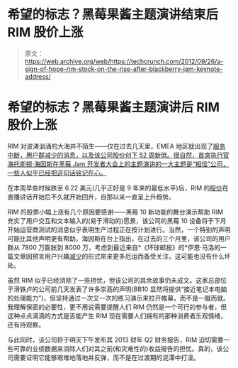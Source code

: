 # 希望的标志？黑莓果酱主题演讲结束后 RIM 股价上涨 

> 原文：<https://web.archive.org/web/https://techcrunch.com/2012/09/26/a-sign-of-hope-rim-stock-on-the-rise-after-blackberry-jam-keynote-address/>

# 希望的标志？黑莓果酱主题演讲后 RIM 股价上涨

RIM 对波涛汹涌的大海并不陌生——仅在过去几天里，EMEA 地区就出现了[服务中断，用户群减少的消息，以及该公司股价创下 52 周新低。很自然，首席执行官海托斯顿·海因斯在黑莓 Jam 开发者大会上的主题演讲的一大主题是“相信”公司，一些人似乎已经把这句话铭记在心。](https://web.archive.org/web/20221209233205/https://beta.techcrunch.com/2012/09/21/blackberry-outage-strikes-emea-on-iphone-5-launch-day-ouch-thats-gotta-hurt/)

在本周早些时候跌至 6.22 美元(几乎正好是 9 年来的最低水平)后，RIM 的[股价](https://web.archive.org/web/20221209233205/https://www.google.com/finance?client=ob&q=NASDAQ:RIMM)在直播讲话开始后不久就开始回升，自那以来一直呈上升趋势。

RIM 的股票小幅上涨有几个原因要感谢——黑莓 10 新功能的舞台演示帮助 RIM 充实了用户交互和文本输入的(易于滑动的)愿景，该公司的黑莓 10 设备将于下月开始运营商测试的消息似乎表明生产过程正在按计划进行。当然，一个特别的声明可能比其他声明更有帮助。海因斯在台上指出，在过去的三个月里，该公司的用户群从 7800 万膨胀到 8000 万，考虑到最近来自*《环球邮报》的*伊恩·马洛的一篇文章因预言用户兴趣[减少](https://web.archive.org/web/20221209233205/http://www.theglobeandmail.com/globe-investor/flatlining-user-base-spells-end-of-rims-growth-story/article4562338/)的形式带来更多厄运而备受关注，这可能也没有什么坏处。

虽然 RIM 似乎已经消除了一些担忧，但该公司的其余故事仍未成文。这家总部位于滑铁卢的公司前几天发表了许多崇高的声明(BB10 显然将提供“接近笔记本电脑的处理能力”)，但坚持通过一次又一次的练习演示来拉开帷幕，而不是一蹴而就。我理解保密的必要性，更不用说需要提醒人们 RIM 仍然是一个可行的参与者，但这种点点滴滴的方式是否能产生 RIM 现在需要人们拥有的那种消费者乐观情绪，还有待观察。

与此同时，该公司将于明天下午发布其 2013 财年 Q2 财务报告，RIM 迫切需要一些可靠的业绩数据来消除人们对其之前(和灾难性的)收益报告的担忧。真的，该公司需要证明它能够艰难地落地并反弹，而不是在过渡期的泥潭中打滚。